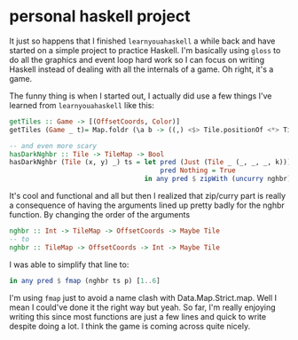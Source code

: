 # personal haskell project

It just so happens that I finished `learnyouahaskell` a while back and have started
on a simple project to practice Haskell. I'm basically using `gloss` to do all
the graphics and event loop hard work so I can focus on writing Haskell instead
of dealing with all the internals of a game. Oh right, it's a game.

The funny thing is when I started out, I actually did use a few things I've learned
from `learnyouahaskell` like this:

<!-- markdownlint-disable line-length -->
```hs
getTiles :: Game -> [(OffsetCoords, Color)]
getTiles (Game _ t)= Map.foldr (\a b -> ((,) <$> Tile.positionOf <*> Tile.colorOf $ a):b) [] t

-- and even more scary
hasDarkNghbr :: Tile -> TileMap -> Bool
hasDarkNghbr (Tile (x, y) _) ts = let pred (Just (Tile _ (_, _, _, k))) = k > 0.5
                                      pred Nothing = True
                                  in any pred $ zipWith (uncurry nghbr) (zip [1..6] (replicate 6 ts)) (replicate 6 (x, y))
```
<!-- markdownlint-enable line-length -->

It's cool and functional and all but then I realized that zip/curry part is really
a consequence of having the arguments lined up pretty badly for the nghbr function.
By changing the order of the arguments

```hs
nghbr :: Int -> TileMap -> OffsetCoords -> Maybe Tile
-- to
nghbr :: TileMap -> OffsetCoords -> Int -> Maybe Tile
```

I was able to simplify that line to:

```hs
in any pred $ fmap (nghbr ts p) [1..6]
```

I'm using `fmap` just to avoid a name clash with Data.Map.Strict.map. Well I mean
I could've done it the right way but yeah. So far, I'm really enjoying writing this
since most functions are just a few lines and quick to write despite doing a lot.
I think the game is coming across quite nicely.
